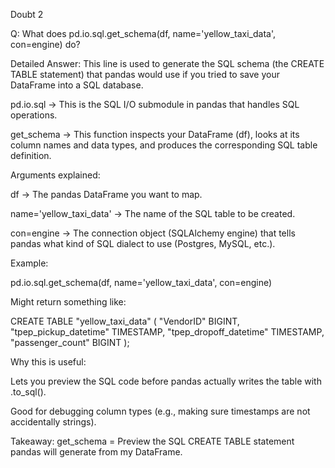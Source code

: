 Doubt 2

Q: What does pd.io.sql.get_schema(df, name='yellow_taxi_data', con=engine) do?

Detailed Answer:
This line is used to generate the SQL schema (the CREATE TABLE statement) that pandas would use if you tried to save your DataFrame into a SQL database.

pd.io.sql → This is the SQL I/O submodule in pandas that handles SQL operations.

get_schema → This function inspects your DataFrame (df), looks at its column names and data types, and produces the corresponding SQL table definition.

Arguments explained:

df → The pandas DataFrame you want to map.

name='yellow_taxi_data' → The name of the SQL table to be created.

con=engine → The connection object (SQLAlchemy engine) that tells pandas what kind of SQL dialect to use (Postgres, MySQL, etc.).

Example:

pd.io.sql.get_schema(df, name='yellow_taxi_data', con=engine)


Might return something like:

CREATE TABLE "yellow_taxi_data" (
    "VendorID" BIGINT,
    "tpep_pickup_datetime" TIMESTAMP,
    "tpep_dropoff_datetime" TIMESTAMP,
    "passenger_count" BIGINT
);


Why this is useful:

Lets you preview the SQL code before pandas actually writes the table with .to_sql().

Good for debugging column types (e.g., making sure timestamps are not accidentally strings).

Takeaway:
get_schema = Preview the SQL CREATE TABLE statement pandas will generate from my DataFrame.
